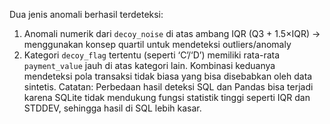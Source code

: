 Dua jenis anomali berhasil terdeteksi:
1. Anomali numerik dari `decoy_noise` di atas ambang IQR (Q3 + 1.5×IQR) -> menggunakan konsep quartil untuk mendeteksi outliers/anomaly
2. Kategori `decoy_flag` tertentu (seperti ‘C’/‘D’) memiliki rata-rata `payment_value` jauh di atas kategori lain.
Kombinasi keduanya mendeteksi pola transaksi tidak biasa yang bisa disebabkan oleh data sintetis.
Catatan: Perbedaan hasil deteksi SQL dan Pandas bisa terjadi karena SQLite tidak mendukung fungsi statistik tinggi seperti IQR dan STDDEV, sehingga hasil di SQL lebih kasar.
